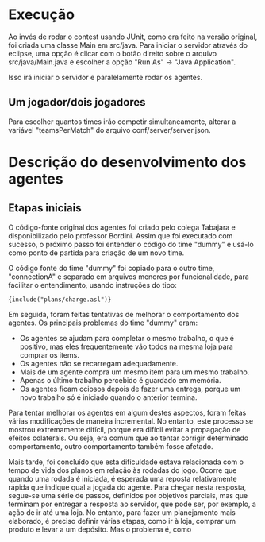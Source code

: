 # Execução

Ao invés de rodar o contest usando JUnit, como era feito na versão original, foi criada uma classe Main em src/java. Para iniciar o servidor através do eclipse, uma opção é clicar com o botão direito sobre o arquivo src/java/Main.java e escolher a opção "Run As" -> "Java Application".

Isso irá iniciar o servidor e paralelamente rodar os agentes. 

## Um jogador/dois jogadores

Para escolher quantos times irão competir simultaneamente, alterar a variável "teamsPerMatch" do arquivo conf/server/server.json.

# Descrição do desenvolvimento dos agentes

## Etapas iniciais

O código-fonte original dos agentes foi criado pelo colega Tabajara e disponibilizado pelo professor Bordini. Assim que foi executado com sucesso, o próximo passo foi entender o código do time "dummy" e usá-lo como ponto de partida para criação de um novo time.

O código fonte do time "dummy" foi copiado para o outro time, "connectionA" e separado em arquivos menores por funcionalidade, para facilitar o entendimento, usando instruções do tipo:
```
{include("plans/charge.asl")}

```

Em seguida, foram feitas tentativas de melhorar o comportamento dos agentes. Os principais problemas do time "dummy" eram:
 - Os agentes se ajudam para completar o mesmo trabalho, o que é positivo, mas eles frequentemente vão todos na mesma loja para comprar os items.
 - Os agentes não se recarregam adequadamente.
 - Mais de um agente compra um mesmo item para um mesmo trabalho.
 - Apenas o último trabalho percebido é guardado em memória.
 - Os agentes ficam ociosos depois de fazer uma entrega, porque um novo trabalho só é iniciado quando o anterior termina.

Para tentar melhorar os agentes em algum destes aspectos, foram feitas várias modificações de maneira incremental. No entanto, este processo se mostrou extremamente difícil, porque era difícil evitar a propagação de efeitos colaterais. Ou seja, era comum que ao tentar corrigir determinado comportamento, outro comportamento também fosse afetado.

Mais tarde, foi concluído que esta dificuldade estava relacionada com o tempo de vida dos planos em relação às rodadas do jogo. Ocorre que quando uma rodada é iniciada, é esperada uma reposta relativamente rápida que indique qual a jogada do agente. Para chegar nesta resposta, segue-se uma série de passos, definidos por objetivos parciais, mas que terminam por entregar a resposta ao servidor, que pode ser, por exemplo, a ação de ir até uma loja. No entanto, para fazer um planejamento mais elaborado, é preciso definir várias etapas, como ir à loja, comprar um produto e levar a um depósito. Mas o problema é, como 
